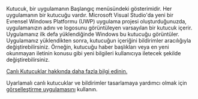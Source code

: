 ﻿Kutucuk, bir uygulamanın Başlangıç menüsündeki gösterimidir. Her uygulamanın bir kutucuğu vardır. Microsoft Visual Studio'da yeni bir Evrensel Windows Platformu (UWP) uygulama projesi oluşturduğunuzda, uygulamanızın adını ve logosunu görüntüleyen varsayılan bir kutucuk içerir. Uygulamanız ilk defa yüklendiğinde Windows bu kutucuğu görüntüler. Uygulamanız yüklendikten sonra, kutucuğun içeriğini bildirimler aracılığıyla değiştirebilirsiniz. Örneğin, kutucuğu haber başlıkları veya en yeni okunmayan iletinin konusu gibi yeni bilgileri kullanıcıya iletecek şekilde değiştirebilirsiniz.

[Canlı Kutucuklar hakkında daha fazla bilgi edinin.](https://docs.microsoft.com/en-us/windows/uwp/controls-and-patterns/tiles-and-notifications-creating-tiles)

Uyarlamalı canlı kutucuklar ve bildirimler tasarlamaya yardımcı olmak için [görselleştirme uygulamasını](https://docs.microsoft.com/en-us/windows/uwp/controls-and-patterns/tiles-and-notifications-notifications-visualizer) kullanın.
